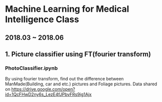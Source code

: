 # Machine Learning for Medical Intelligence Class

2018.03 ~ 2018.06
---

## 1. Picture classifier using FT(fourier transform)

### PhotoClassifier.ipynb
By using fourier transform, find out the difference between ManMade(Building, car and etc.) pictures and Foliage pictures.
Data shared on
https://drive.google.com/open?id=1QcFHwD2ny6s_LezE4fJPbvFRs9ig1Ajx

